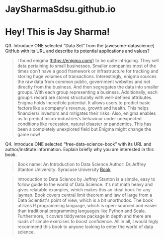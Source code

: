 # JaySharmaSdsu.github.io

# Hey! This is Jay Sharma!

Q3. Introduce ONE selected “Data Set” from the [awesome-datascience] GitHub with its URL and describe its potential applications and values?
> I found enigma (https://enigma.com/) to be quite intriguing. They sell data pertaining to small businesses. Smaller companies most of the times don’t have a good framework or infrastructure for tracking and storing huge volumes of transactions. Interestingly, enigma sources the raw data from common public, government websites and not directly from the business. And then segregates the data into smaller groups. With each group representing a business. Additionally, each group’s record are stored structurally with well-defined attributes.  
Enigma holds incredible potential. It allows users to predict basic factors like a company's revenue, growth and health. This helps financiers/ investors and mitigates their risks. Also, enigma enables us to predict micro-industries’s  behaviour under unexpected conditions like recession, natural disaster or pandemics. This has been a completely unexplored field but Enigma might change the game now!

Q4. Introduce ONE selected “free-data-science-book” with its URL and author/institute information. Explain briefly why you are interested in this book.

>Book name: An Introduction to Data Science
>Author: Dr.Jeffrey Stanton 
>University: Syracuse University
>[Book](http://www.odbms.org/wp-content/uploads/2014/05/DataScienceBookV3.pdf)

> Introduction to Data Science by Jeffrey Stanton is a simple, easy to follow guide to the world of Data Science. It's not math heavy and gives relatable examples, which makes this an ideal book for any layman. Book covers central limit theorem and law of large from a Data Scientist's point of view, which is a bit unorthodox. The book utilizes R programming language, which is open-sourced and easier than traditional programming languages like Python and Scala. Furthermore, it covers tiddyverse package in depth and there are loads of simple exercises to boost confidence. All in all, I would higly recommend this book to anyone looking to enter the world of data science.
